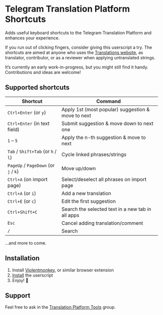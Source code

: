 # Telegram Translation Platform Shortcuts

Adds useful keyboard shortcuts to the Telegram Translation Platform and enhances your experience.

If you run out of clicking fingers, consider giving this userscript a try.
The shortcuts are aimed at anyone who uses the [Translations website](https://translations.telegram.org), as translator, contributor, or as a reviewer when applying untranslated strings.

It’s currently an early work-in-progress, but you might still find it handy. Contributions and ideas are welcome!

## Supported shortcuts

| Shortcut                              | Command
| ------------------------------------- | ---------------------------------------------------
| `Ctrl+Enter` (or `y`)                 | Apply 1st (most popular) suggestion & move to next
| `Ctrl+Enter` (in text field)          | Submit suggestion & move down to next one
| `1` – `5`                             | Apply the n-th suggestion & move to next
| `Tab` / `Shift+Tab` (or `h` / `l`)    | Cycle linked phrases/strings
| `PageUp` / `PageDown` (or `j` / `k`)  | Move up/down
| `Ctrl+A` (on import page)             | Select/deselect all phrases on import page
| `Ctrl+A` (or `i`)                     | Add a new translation
| `Ctrl+E` (or `c`)                     | Edit the first suggestion
| `Ctrl+Shift+C`                        | Search the selected text in a new tab in all apps
| `Esc`                                 | Cancel adding translation/comment
| `/`                                   | Search

…and more to come.

## Installation

1. Install [Violentmonkey](https://violentmonkey.github.io/get-it/), or similar browser extension
2. [Install](https://github.com/jurf/telegram-translation-shortcuts/raw/master/telegram-translation-shortcuts.user.js) the userscript
3. Enjoy! :slightly_smiling_face:

## Support

Feel free to ask in the [Translation Platform Tools](https://t.me/translationtools) group.
